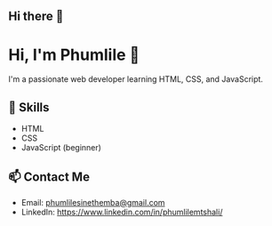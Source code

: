 ## Hi there 👋

# Hi, I'm Phumlile 👋

I'm a passionate web developer learning HTML, CSS, and JavaScript.

## 🔧 Skills
- HTML
- CSS
- JavaScript (beginner)

## 📫 Contact Me
- Email: phumlilesinethemba@gmail.com
- LinkedIn: https://www.linkedin.com/in/phumlilemtshali/

